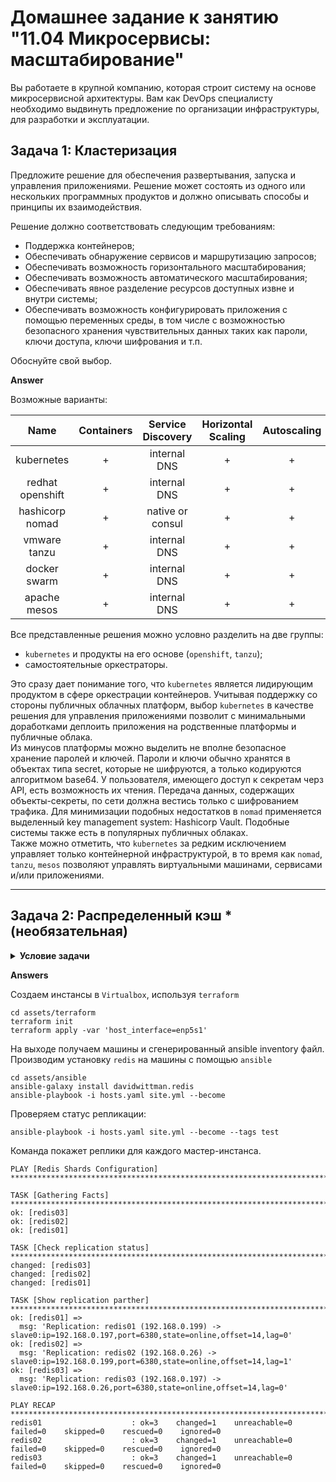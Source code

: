 
# Домашнее задание к занятию "11.04 Микросервисы: масштабирование"

Вы работаете в крупной компанию, которая строит систему на основе микросервисной архитектуры.
Вам как DevOps специалисту необходимо выдвинуть предложение по организации инфраструктуры, для разработки и эксплуатации.

## Задача 1: Кластеризация

Предложите решение для обеспечения развертывания, запуска и управления приложениями.
Решение может состоять из одного или нескольких программных продуктов и должно описывать способы и принципы их взаимодействия.

Решение должно соответствовать следующим требованиям:
- Поддержка контейнеров;
- Обеспечивать обнаружение сервисов и маршрутизацию запросов;
- Обеспечивать возможность горизонтального масштабирования;
- Обеспечивать возможность автоматического масштабирования;
- Обеспечивать явное разделение ресурсов доступных извне и внутри системы;
- Обеспечивать возможность конфигурировать приложения с помощью переменных среды, в том числе с возможностью безопасного хранения чувствительных данных таких как пароли, ключи доступа, ключи шифрования и т.п.

Обоснуйте свой выбор.

**Answer**

Возможные варианты:

| Name      | Containers |   Service Discovery    |  Horizontal Scaling | Autoscaling | Resource separation | Configs |
| :---:     |  :---:  |     :---:        | :---:  |      :---:  | :--: |        :---:  |
| kubernetes | + | internal DNS | + | + | + | secrets |
| redhat openshift | + | internal DNS | + | + | + | secrets |
| hashicorp nomad | + | native or consul | + | + | + | Vault |
| vmware tanzu | + |  internal DNS | + | + | + | secrets |
| docker swarm | + |  internal DNS | + | + | + | secrets |
| apache mesos | + |  internal DNS | + | + | + | secrets |

Все представленные решения можно условно разделить на две группы: 
- `kubernetes` и продукты на его основе (`openshift`, `tanzu`);
- самостоятельные оркестраторы.

Это сразу дает понимание того, что `kubernetes` является лидирующим продуктом в сфере оркестрации контейнеров. Учитывая поддержку со стороны публичных облачных платформ, выбор `kubernetes` в качестве решения для управления приложениями позволит с минимальными доработками деплоить приложения на родственные платформы и публичные облака.  
Из минусов платформы можно выделить не вполне безопасное хранение  паролей и ключей. Пароли и ключи обычно хранятся в объектах типа secret, которые не шифруются, а только кодируются алгоритмом base64. У пользователя, имеющего доступ к секретам черз API, есть возможность их чтения. Передача данных, содержащих объекты-секреты, по сети должна вестись только с шифрованием трафика. 
Для минимизации подобных недостатков в `nomad` применяется выделенный key management system: Hashicorp Vault. Подобные системы также есть в популярных публичных облаках.  
Также можно отметить, что `kubernetes` за редким исключением управляет только контейнерной инфраструктурой, в то время как `nomad`, `tanzu`, `mesos` позволяют управлять виртуальными машинами, сервисами и/или приложениями.

---

## Задача 2: Распределенный кэш * (необязательная)

<details>

__<summary>Условие задачи</summary>__

Разработчикам вашей компании понадобился распределенный кэш для организации хранения временной информации по сессиям пользователей.
Вам необходимо построить Redis Cluster состоящий из трех шард с тремя репликами.

### Схема:

![11-04-01](https://user-images.githubusercontent.com/1122523/114282923-9b16f900-9a4f-11eb-80aa-61ed09725760.png)

</details>

**Answers**

Создаем инстансы в `Virtualbox`, используя `terraform`

```shell
cd assets/terraform
terraform init
terraform apply -var 'host_interface=enp5s1'
```

На выходе получаем машины и сгенерированный ansible inventory файл.  
Производим установку `redis` на машины с помощью `ansible`

```shell
cd assets/ansible
ansible-galaxy install davidwittman.redis
ansible-playbook -i hosts.yaml site.yml --become
```

Проверяем статус репликации:

```shell
ansible-playbook -i hosts.yaml site.yml --become --tags test
```

Команда покажет реплики для каждого мастер-инстанса.

```console
PLAY [Redis Shards Configuration] *****************************************************************************************************

TASK [Gathering Facts] ****************************************************************************************************************
ok: [redis03]
ok: [redis02]
ok: [redis01]

TASK [Check replication status] *******************************************************************************************************
changed: [redis03]
changed: [redis02]
changed: [redis01]

TASK [Show replication parther] *******************************************************************************************************
ok: [redis01] => 
  msg: 'Replication: redis01 (192.168.0.199) -> slave0:ip=192.168.0.197,port=6380,state=online,offset=14,lag=0'
ok: [redis02] => 
  msg: 'Replication: redis02 (192.168.0.26) -> slave0:ip=192.168.0.199,port=6380,state=online,offset=14,lag=1'
ok: [redis03] => 
  msg: 'Replication: redis03 (192.168.0.197) -> slave0:ip=192.168.0.26,port=6380,state=online,offset=14,lag=0'

PLAY RECAP ****************************************************************************************************************************
redis01                    : ok=3    changed=1    unreachable=0    failed=0    skipped=0    rescued=0    ignored=0   
redis02                    : ok=3    changed=1    unreachable=0    failed=0    skipped=0    rescued=0    ignored=0   
redis03                    : ok=3    changed=1    unreachable=0    failed=0    skipped=0    rescued=0    ignored=0   

```